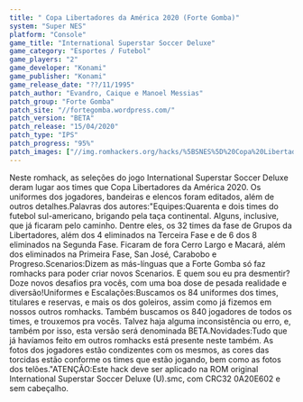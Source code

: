 ```yaml
---
title: " Copa Libertadores da América 2020 (Forte Gomba)"
system: "Super NES"
platform: "Console"
game_title: "International Superstar Soccer Deluxe"
game_category: "Esportes / Futebol"
game_players: "2"
game_developer: "Konami"
game_publisher: "Konami"
game_release_date: "??/11/1995"
patch_author: "Evandro, Caique e Manoel Messias"
patch_group: "Forte Gomba"
patch_site: "//fortegomba.wordpress.com/"
patch_version: "BETA"
patch_release: "15/04/2020"
patch_type: "IPS"
patch_progress: "95%"
patch_images: ["//img.romhackers.org/hacks/%5BSNES%5D%20Copa%20Libertadores%20da%20America%202020%20-%20Forte%20Gomba%20-%201.png","//img.romhackers.org/hacks/%5BSNES%5D%20Copa%20Libertadores%20da%20America%202020%20-%20Forte%20Gomba%20-%202.png","//img.romhackers.org/hacks/%5BSNES%5D%20Copa%20Libertadores%20da%20America%202020%20-%20Forte%20Gomba%20-%203.png"]
---
```

Neste romhack, as seleções do jogo International Superstar Soccer Deluxe deram lugar aos times que Copa Libertadores da América 2020. Os uniformes dos jogadores, bandeiras e elencos foram editados, além de outros detalhes.Palavras dos autores:"Equipes:Quarenta e dois times do futebol sul-americano, brigando pela taça continental. Alguns, inclusive, que já ficaram pelo caminho. Dentre eles, os 32 times da fase de Grupos da Libertadores, além dos 4 eliminados na Terceira Fase e de 6 dos 8 eliminados na Segunda Fase. Ficaram de fora Cerro Largo e Macará, além dos eliminados na Primeira Fase, San José, Carabobo e Progreso.Scenarios:Dizem as más-línguas que a Forte Gomba só faz romhacks para poder criar novos Scenarios. E quem sou eu pra desmentir? Doze novos desafios pra vocês, com uma boa dose de pesada realidade e diversão!Uniformes e Escalações:Buscamos os 84 uniformes dos times, titulares e reservas, e mais os dos goleiros, assim como já fizemos em nossos outros romhacks. Também buscamos os 840 jogadores de todos os times, e trouxemos pra vocês. Talvez haja alguma inconsistência ou erro, e, também por isso, esta versão será denominada BETA.Novidades:Tudo que já havíamos feito em outros romhacks está presente neste também. As fotos dos jogadores estão condizentes com os mesmos, as cores das torcidas estão conforme os times que estão jogando, bem como as fotos dos telões."ATENÇÃO:Este hack deve ser aplicado na ROM original International Superstar Soccer Deluxe (U).smc, com CRC32 0A20E602 e sem cabeçalho.